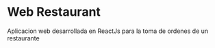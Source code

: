 # Web Restaurant
Aplicacion web desarrollada en ReactJs para la toma de ordenes de un restaurante


